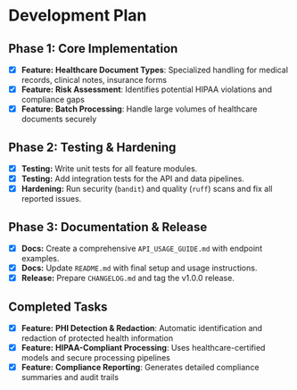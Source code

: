 # Development Plan

## Phase 1: Core Implementation
- [x] **Feature:** **Healthcare Document Types**: Specialized handling for medical records, clinical notes, insurance forms
- [x] **Feature:** **Risk Assessment**: Identifies potential HIPAA violations and compliance gaps
- [x] **Feature:** **Batch Processing**: Handle large volumes of healthcare documents securely

## Phase 2: Testing & Hardening
- [x] **Testing:** Write unit tests for all feature modules.
- [x] **Testing:** Add integration tests for the API and data pipelines.
- [x] **Hardening:** Run security (`bandit`) and quality (`ruff`) scans and fix all reported issues.

## Phase 3: Documentation & Release
- [x] **Docs:** Create a comprehensive `API_USAGE_GUIDE.md` with endpoint examples.
- [x] **Docs:** Update `README.md` with final setup and usage instructions.
- [x] **Release:** Prepare `CHANGELOG.md` and tag the v1.0.0 release.

## Completed Tasks
- [x] **Feature:** **PHI Detection & Redaction**: Automatic identification and redaction of protected health information
- [x] **Feature:** **HIPAA-Compliant Processing**: Uses healthcare-certified models and secure processing pipelines
- [x] **Feature:** **Compliance Reporting**: Generates detailed compliance summaries and audit trails
